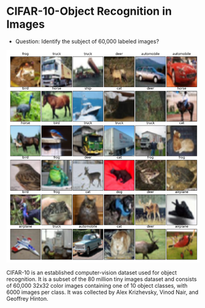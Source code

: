 # CIFAR-10-Object Recognition in Images

* Question: Identify the subject of 60,000 labeled images?

<!--- <img src="https://github.com/ChenghaoDing90/CIFAR10/tree/main/result/snapshot.png" alt="Dataset" style="width: 200px;"/> --->
![ScreenShot](/result/snapshot.png)

CIFAR-10  is an established computer-vision dataset used for object recognition. It is a subset of the 80 million tiny images dataset and consists of 60,000 32x32 color images containing one of 10 object classes, with 6000 images per class. It was collected by Alex Krizhevsky, Vinod Nair, and Geoffrey Hinton.
